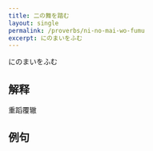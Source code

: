 ```yaml
---
title: 二の舞を踏む
layout: single
permalink: /proverbs/ni-no-mai-wo-fumu
excerpt: にのまいをふむ
---
```


にのまいをふむ

## 解释

重蹈覆辙

## 例句

